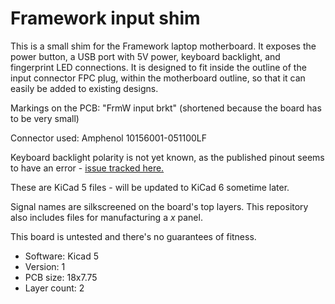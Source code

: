 # Framework input shim

This is a small shim for the Framework laptop motherboard. It exposes the power button,
a USB port with 5V power, keyboard backlight, and fingerprint LED connections.
It is designed to fit inside the outline of the input connector FPC plug,
within the motherboard outline, so that it can easily be added to existing designs.

Markings on the PCB: "FrmW input brkt" (shortened because the board has to be very small)

Connector used: Amphenol 10156001-051100LF

Keyboard backlight polarity is not yet known, as the published pinout seems to have
an error - 
[issue tracked here.](https://github.com/FrameworkComputer/Mainboard/issues/5)

These are KiCad 5 files - will be updated to KiCad 6 sometime later.

Signal names are silkscreened on the board's top layers.
This repository also includes files for manufacturing a _x_ panel.

This board is untested and there's no guarantees of fitness.

- Software: Kicad 5
- Version: 1
- PCB size: 18x7.75
- Layer count: 2
